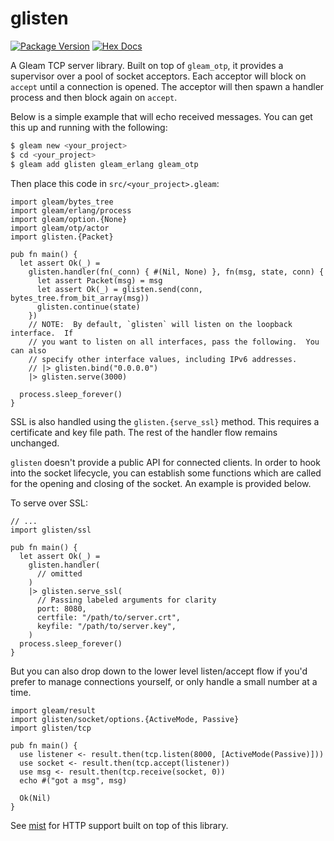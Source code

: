 # glisten

[![Package Version](https://img.shields.io/hexpm/v/glisten)](https://hex.pm/packages/glisten)
[![Hex Docs](https://img.shields.io/badge/hex-docs-ffaff3)](https://hexdocs.pm/glisten/)

A Gleam TCP server library.  Built on top of `gleam_otp`, it provides a
supervisor over a pool of socket acceptors.  Each acceptor will block on `accept`
until a connection is opened.  The acceptor will then spawn a handler process
and then block again on `accept`.

Below is a simple example that will echo received messages.  You can get this
up and running with the following:

```sh
$ gleam new <your_project>
$ cd <your_project>
$ gleam add glisten gleam_erlang gleam_otp
```

Then place this code in `src/<your_project>.gleam`:

```gleam
import gleam/bytes_tree
import gleam/erlang/process
import gleam/option.{None}
import gleam/otp/actor
import glisten.{Packet}

pub fn main() {
  let assert Ok(_) =
    glisten.handler(fn(_conn) { #(Nil, None) }, fn(msg, state, conn) {
      let assert Packet(msg) = msg
      let assert Ok(_) = glisten.send(conn, bytes_tree.from_bit_array(msg))
      glisten.continue(state)
    })
    // NOTE:  By default, `glisten` will listen on the loopback interface.  If
    // you want to listen on all interfaces, pass the following.  You can also
    // specify other interface values, including IPv6 addresses.
    // |> glisten.bind("0.0.0.0")
    |> glisten.serve(3000)

  process.sleep_forever()
}
```

SSL is also handled using the `glisten.{serve_ssl}` method.  This requires a
certificate and key file path.  The rest of the handler flow remains unchanged.

`glisten` doesn't provide a public API for connected clients.  In order to hook
into the socket lifecycle, you can establish some functions which are called
for the opening and closing of the socket.  An example is provided below.

To serve over SSL:

```gleam
// ...
import glisten/ssl

pub fn main() {
  let assert Ok(_) =
    glisten.handler(
      // omitted
    )
    |> glisten.serve_ssl(
      // Passing labeled arguments for clarity
      port: 8080,
      certfile: "/path/to/server.crt",
      keyfile: "/path/to/server.key",
    )
  process.sleep_forever()
}
```

But you can also drop down to the lower level listen/accept flow if you'd prefer
to manage connections yourself, or only handle a small number at a time.

```gleam
import gleam/result
import glisten/socket/options.{ActiveMode, Passive}
import glisten/tcp

pub fn main() {
  use listener <- result.then(tcp.listen(8000, [ActiveMode(Passive)]))
  use socket <- result.then(tcp.accept(listener))
  use msg <- result.then(tcp.receive(socket, 0))
  echo #("got a msg", msg)

  Ok(Nil)
}
```

See [mist](https://github.com/rawhat/mist) for HTTP support built on top of this library.
